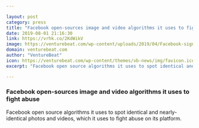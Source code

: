 ```yaml
---

layout: post
category: press
title: "Facebook open-sources image and video algorithms it uses to fight abuse"
date: 2019-08-01 21:16:30
link: https://vrhk.co/2KdWikV
image: https://venturebeat.com/wp-content/uploads/2019/04/Facebook-sign-F8-e1564693284989.jpg?w=1200&strip=all
domain: venturebeat.com
author: "VentureBeat"
icon: https://venturebeat.com/wp-content/themes/vb-news/img/favicon.ico
excerpt: "Facebook open source algorithms it uses to spot identical and nearly-identical photos and videos, which it uses to fight abuse on its platform."

---
```


### Facebook open-sources image and video algorithms it uses to fight abuse

Facebook open source algorithms it uses to spot identical and nearly-identical photos and videos, which it uses to fight abuse on its platform.